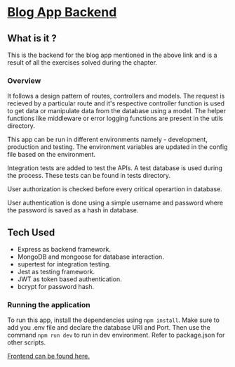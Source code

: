 # [Blog App Backend](https://fullstackopen.com/en/part4)

## What is it ?
This is the backend for the blog app mentioned in the above link and is a result of all the exercises solved during the chapter.

### Overview
It follows a design pattern of routes, controllers and models.
The request is recieved by a particular route and it's respective controller function is used to get data or manipulate data from the database using a model.
The helper functions like middleware or error logging functions are present in the utils directory.

This app can be run in different environments namely - development, production and testing. The environment variables are updated in the config file based on the environment.

Integration tests are added to test the APIs. A test database is used during the process. These tests can be found in tests directory.

User authorization is checked before every critical operartion in database.

User authentication is done using a simple username and password where the password is saved as a hash in database.

## Tech Used

- Express as backend framework.
- MongoDB and mongoose for database interaction.
- supertest for integration testing.
- Jest as testing framework.
- JWT as token based authentication.
- bcrypt for password hash.

### Running the application

To run this app, install the dependencies using `npm install`. Make sure to add you .env file and declare the database URI and Port. Then use the command `npm run dev` to run in dev environment. Refer to package.json for other scripts.

[Frontend can be found here.](https://github.com/foolhardy21/fullstack-Helsinki/tree/main/Part%205/bloglist-frontend)
